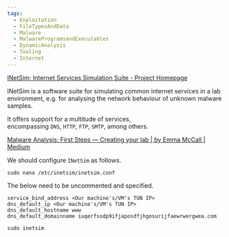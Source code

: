 ```yaml
---
tags:
  - Exploitation
  - FileTypesAndData
  - Malware
  - MalwareProgramsandExecutables
  - DynamicAnalysis
  - Tooling
  - Internet
---
```


[INetSim: Internet Services Simulation Suite - Project Homepage](https://www.inetsim.org/)

INetSim is a software suite for simulating common internet services in a lab environment, e.g. for analysing the network behaviour of unknown malware samples.

It offers support for a multitude of services, encompassing `DNS`, `HTTP`, `FTP`, `SMTP`, among others.

[Malware Analysis: First Steps — Creating your lab | by Emma McCall | Medium](https://medium.com/@xNymia/malware-analysis-first-steps-creating-your-lab-21b769fb2a64)

We should configure `INetSim` as follows.

```shell-session
sudo nano /etc/inetsim/inetsim.conf
```

The below need to be uncommented and specified.

```shell-session
service_bind_address <Our machine's/VM's TUN IP>
dns_default_ip <Our machine's/VM's TUN IP>
dns_default_hostname www
dns_default_domainname iuqerfsodp9ifjaposdfjhgosurijfaewrwergwea.com
```

```shell-session
sudo inetsim 
```